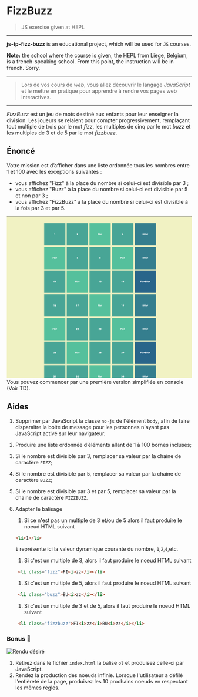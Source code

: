 # FizzBuzz
> JS exercise given at HEPL

* * *

**js-tp-fizz-buzz** is an educational project, which will be used for `JS` courses.

**Note:** the school where the course is given, the [HEPL](http://www.provincedeliege.be/hauteecole) from Liège, Belgium, is a french-speaking school. From this point, the instruction will be in french. Sorry.

* * *

> Lors de vos cours de *web*, vous allez découvrir le langage *JavaScript* et le mettre en pratique pour apprendre à rendre vos pages web interactives.  

* * *
_FizzBuzz_ est un jeu de mots destiné aux enfants pour leur enseigner la division. Les joueurs se relaient pour compter progressivement, remplaçant tout multiple de trois par le mot _fizz_, les multiples de cinq par le mot _buzz_ et les multiples de 3 et de 5 par le mot _fizzbuzz_.

## Énoncé

Votre mission est d’afficher dans une liste ordonnée tous les nombres entre 1 et 100 avec les exceptions suivantes :

- vous affichez "Fizz" à la place du nombre si celui-ci est divisible par 3 ;
- vous affichez "Buzz" à la place du nombre si celui-ci est divisible par 5 et non par 3 ;
- vous affichez "FizzBuzz" à la place du nombre si celui-ci est divisible à la fois par 3 et par 5.

![Étape 1](./fizzbuzz.png)
Vous pouvez commencer par une première version simplifiée en console (Voir TD).

## Aides

1. Supprimer par JavaScript la classe `no-js` de l'élément `body`, afin de faire disparaitre la boite de message pour les personnes n'ayant pas JavaScript activé sur leur navigateur.

2. Produire une liste ordonnée d’éléments allant de 1 à 100 bornes incluses;

3. Si le nombre est divisible par 3, remplacer sa valeur par la chaine de caractère `FIZZ`;

4. Si le nombre est divisible par 5, remplacer sa valeur par la chaine de caractère `BUZZ`;

5. Si le nombre est divisible par 3 et par 5, remplacer sa valeur par la chaine de caractère `FIZZBUZZ`.

6. Adapter le balisage

    1. Si ce n'est pas un multiple de 3 et/ou de 5 alors il faut produire le noeud HTML suivant

      ```html
      <li>1</li>
      ```

      `1` représente ici la valeur dynamique courante du nombre, `1`,`2`,`4`,etc.

    1. Si c'est un multiple de 3, alors il faut produire le noeud HTML suivant

      ```html
       <li class="fizz">FI<i>zz</i></li>
      ```

    1. Si c'est un multiple de 5, alors il faut produire le noeud HTML suivant  

      ```html
       <li class="buzz">BU<i>zz</i></li>
      ```

    1. Si c'est un multiple de 3 et de 5, alors il faut produire le noeud HTML suivant

      ```html
       <li class="fizzbuzz">FI<i>zz</i>BU<i>zz</i></li>
      ```

### Bonus 🥳

![Rendu désiré](./fizzbuzz.gif)

1. Retirez dans le fichier `index.html` la balise `ol` et produisez celle-ci par JavaScript.
2. Rendez la production des noeuds infinie. Lorsque l'utilisateur a défilé l’entièreté de la page, produisez les 10 prochains noeuds en respectant les mêmes règles.
